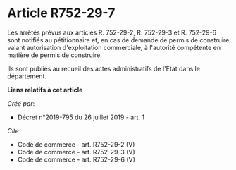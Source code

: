 # Article R752-29-7

Les arrêtés prévus aux articles R. 752-29-2, R. 752-29-3 et R. 752-29-6 sont notifiés au pétitionnaire et, en cas de demande
de permis de construire valant autorisation d'exploitation commerciale, à l'autorité compétente en matière de permis de
construire. 

Ils sont publiés au recueil des actes administratifs de l'Etat dans le département.

**Liens relatifs à cet article**

_Créé par_:

  - Décret n°2019-795 du 26 juillet 2019 - art. 1

_Cite_:

  - Code de commerce - art. R752-29-2 (V)
  - Code de commerce - art. R752-29-3 (V)
  - Code de commerce - art. R752-29-6 (V)
